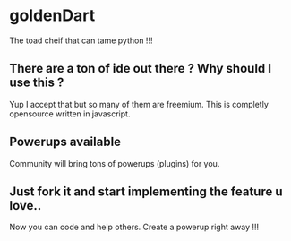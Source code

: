 # goldenDart
The toad cheif that can tame python !!! 

## There are a ton of ide out there ? Why should I use this ?
Yup I accept that but so many of them are freemium. This is completly opensource written in javascript.

## Powerups available
Community will bring tons of powerups (plugins) for you.

## Just fork it and start implementing the feature u love..
Now you can code and help others. Create a powerup right away !!!
